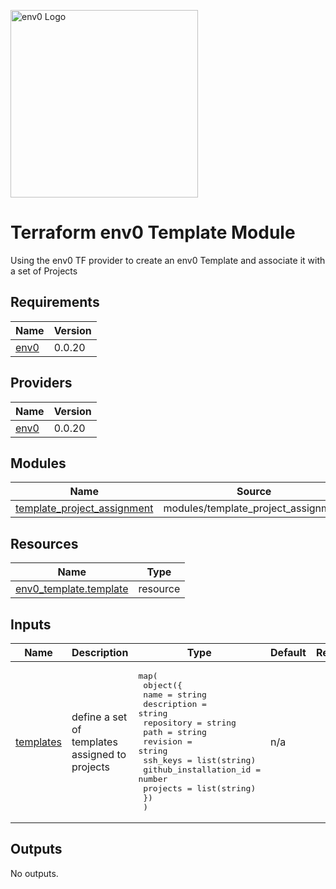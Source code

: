 [<img src="https://assets-global.website-files.com/5dc3f52851595b160ba99670/6037a6f27d9050ef91b90a86_env0-opengraph%402x.png" alt="env0 Logo" width="300">](https://env0.com)

# Terraform env0 Template Module
Using the env0 TF provider to create an env0 Template and associate it with a set of Projects

<!-- BEGINNING OF PRE-COMMIT-TERRAFORM DOCS HOOK -->
## Requirements

| Name | Version |
|------|---------|
| <a name="requirement_env0"></a> [env0](#requirement\_env0) | 0.0.20 |

## Providers

| Name | Version |
|------|---------|
| <a name="provider_env0"></a> [env0](#provider\_env0) | 0.0.20 |

## Modules

| Name | Source | Version |
|------|--------|---------|
| <a name="module_template_project_assignment"></a> [template\_project\_assignment](#module\_template\_project\_assignment) | modules/template_project_assignment | n/a |

## Resources

| Name | Type |
|------|------|
| [env0_template.template](https://registry.terraform.io/providers/env0/env0/0.0.20/docs/resources/template) | resource |

## Inputs

| Name | Description | Type | Default | Required |
|------|-------------|------|---------|:--------:|
| <a name="input_templates"></a> [templates](#input\_templates) | define a set of templates assigned to projects | <pre>map(<br>    object({<br>      name                   = string<br>      description            = string<br>      repository             = string<br>      path                   = string<br>      revision               = string<br>      ssh_keys               = list(string)<br>      github_installation_id = number<br>      projects               = list(string)<br>    })<br>  )</pre> | n/a | yes |

## Outputs

No outputs.
<!-- END OF PRE-COMMIT-TERRAFORM DOCS HOOK -->
